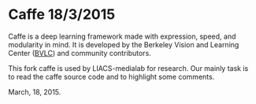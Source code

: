# Caffe 18/3/2015

Caffe is a deep learning framework made with expression, speed, and modularity in mind.
It is developed by the Berkeley Vision and Learning Center ([BVLC](http://bvlc.eecs.berkeley.edu)) and community contributors.

This fork caffe is used by LIACS-medialab for research.
Our mainly task is to read the caffe source code and to highlight some comments.

March, 18, 2015.
